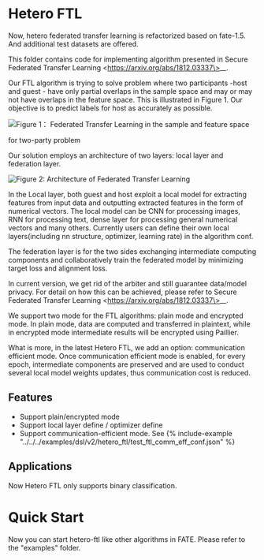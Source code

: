 # Hetero FTL

Now, hetero federated transfer learning is refactorized based on
fate-1.5. And additional test datasets are offered.

This folder contains code for implementing algorithm presented in
<span class="title-ref">Secure Federated Transfer Learning
\<https://arxiv.org/abs/1812.03337\></span>\_\_.

Our FTL algorithm is trying to solve problem where two participants
-host and guest - have only partial overlaps in the sample space and may
or may not have overlaps in the feature space. This is illustrated in
Figure 1. Our objective is to predict labels for host as accurately as
possible.

![Figure 1： Federated Transfer Learning in the sample and feature
space](../../images/samples.png)

for two-party problem

Our solution employs an architecture of two layers: local layer and
federation layer.

![Figure 2: Architecture of Federated Transfer
Learning](../../images/architecture.png)

In the Local layer, both guest and host exploit a local model for
extracting features from input data and outputting extracted features in
the form of numerical vectors. The local model can be CNN for processing
images, RNN for processing text, dense layer for processing general
numerical vectors and many others. Currently users can define their own
local layers(including nn structure, optimizer, learning rate) in the
algorithm conf.

The federation layer is for the two sides exchanging intermediate
computing components and collaboratively train the federated model by
minimizing target loss and alignment loss.

In current version, we get rid of the arbiter and still guarantee
data/model privacy. For detail on how this can be achieved, please refer
to <span class="title-ref">Secure Federated Transfer Learning
\<https://arxiv.org/abs/1812.03337\></span>\_\_.

We support two mode for the FTL algorithms: plain mode and encrypted
mode. In plain mode, data are computed and transferred in plaintext,
while in encrypted mode intermediate results will be encrypted using
Paillier.

What is more, in the latest Hetero FTL, we add an option: communication
efficient mode. Once communication efficient mode is enabled, for every
epoch, intermediate components are preserved and are used to conduct
several local model weights updates, thus communication cost is reduced.

## Features

  - Support plain/encrypted mode
  - Support local layer define / optimizer define
  - Support communication-efficient mode. See
    {% include-example "../../../examples/dsl/v2/hetero_ftl/test_ftl_comm_eff_conf.json" %}

## Applications

Now Hetero FTL only supports binary classification.

# Quick Start

Now you can start hetero-ftl like other algorithms in FATE. Please refer
to the "examples" folder.
